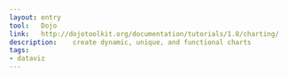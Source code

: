 ```yaml
---
layout: entry
tool:	Dojo
link:	http://dojotoolkit.org/documentation/tutorials/1.8/charting/
description:	create dynamic, unique, and functional charts
tags:
- dataviz	
---
```

